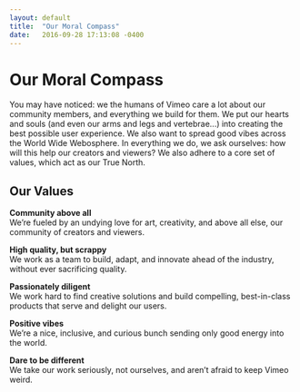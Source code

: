 ```yaml
---
layout: default
title:  "Our Moral Compass"
date:   2016-09-28 17:13:08 -0400
---
```

# Our Moral Compass

You may have noticed: we the humans of Vimeo care a lot about our community members, and everything we build for them. We put our hearts and souls (and even our arms and legs and vertebrae...) into creating the best possible user experience. We also want to spread good vibes across the World Wide Webosphere. In everything we do, we ask ourselves: how will this help our creators and viewers? We also adhere to a core set of values, which act as our True North.

## Our Values

**Community above all**  
We’re fueled by an undying love for art, creativity, and above all else, our community of creators and viewers.

**High quality, but scrappy**  
We work as a team to build, adapt, and innovate ahead of the industry, without ever sacrificing quality.

**Passionately diligent**  
We work hard to find creative solutions and build compelling, best-in-class products that serve and delight our users.

**Positive vibes**  
We’re a nice, inclusive, and curious bunch sending only good energy into the world.

**Dare to be different**  
We take our work seriously, not ourselves, and aren’t afraid to keep Vimeo weird.
